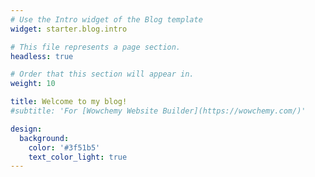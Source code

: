 ```yaml
---
# Use the Intro widget of the Blog template
widget: starter.blog.intro

# This file represents a page section.
headless: true

# Order that this section will appear in.
weight: 10

title: Welcome to my blog!
#subtitle: 'For [Wowchemy Website Builder](https://wowchemy.com/)'

design:
  background:
    color: '#3f51b5'
    text_color_light: true
---
```

